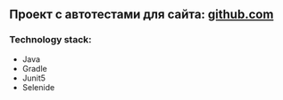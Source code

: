 ## Проект с автотестами для сайта: [github.com](https://github.com/)
### Technology stack:
- Java
- Gradle
- Junit5
- Selenide

